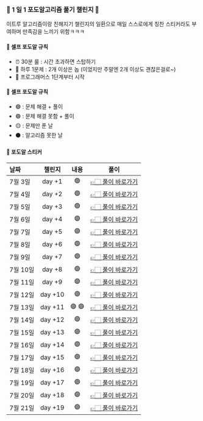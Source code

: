 ### 🍇 1 일 1 포도알고리즘 풀기 챌린지 🍇

이트루 알고리즘이랑 친해지기 챌린지의 일환으로 매일 스스로에게 칭찬 스티커라도 부여하며 만족감을 느끼기 위함ㅋㅋㅋ

#### 📌 셀프 포도알 규칙

- ⏰ 30분 룰 : 시간 초과하면 스탑하기
- 📝 하루 1문제 : 2개 이상은 놉 (이었지만 주말엔 2개 이상도 괜찮은걸로~)
- 🚀 프로그래머스 1단계부터 시작

#### 📌 셀프 포도알 규칙

- 🟣 : 문제 해결 + 풀이
- 🟢 : 문제 해결 못함 + 풀이
- 🟡 : 문제만 푼 날
- ⚫️ : 알고리즘 못한 날

#### 📌 포도알 스티커

| 날짜     | 챌린지  | 내용  | 풀이                                                                 |
| :------- | :-----: | :---: | -------------------------------------------------------------------- |
| 7월 3일  | day +1  |  🟢   | [👉🏻 풀이 바로가기](https://leetrue-log.vercel.app/pargrammers-day01) |
| 7월 4일  | day +2  |  🟣   | [👉🏻 풀이 바로가기](https://leetrue-log.vercel.app/pargrammers-day02) |
| 7월 5일  | day +3  |  🟢   | [👉🏻 풀이 바로가기](https://leetrue-log.vercel.app/pargrammers-day03) |
| 7월 6일  | day +4  |  🟣   | [👉🏻 풀이 바로가기](https://leetrue-log.vercel.app/pargrammers-day04) |
| 7월 7일  | day +5  |  🟣   | [👉🏻 풀이 바로가기](https://leetrue-log.vercel.app/pargrammers-day05) |
| 7월 8일  | day +6  |  🟣   | [👉🏻 풀이 바로가기](https://leetrue-log.vercel.app/pargrammers-day06) |
| 7월 9일  | day +7  |  🟣   | [👉🏻 풀이 바로가기](https://leetrue-log.vercel.app/pargrammers-day07) |
| 7월 10일 | day +8  |  🟣   | [👉🏻 풀이 바로가기](https://leetrue-log.vercel.app/pargrammers-day08) |
| 7월 11일 | day +9  |  🟣   | [👉🏻 풀이 바로가기](https://leetrue-log.vercel.app/pargrammers-day09) |
| 7월 12일 | day +10 |  🟣   | [👉🏻 풀이 바로가기](https://leetrue-log.vercel.app/pargrammers-day10) |
| 7월 13일 | day +11 | 🟣 🟣 | [👉🏻 풀이 바로가기](https://leetrue-log.vercel.app/pargrammers-day11) |
| 7월 14일 | day +12 |  🟣   | [👉🏻 풀이 바로가기](https://leetrue-log.vercel.app/pargrammers-day12) |
| 7월 15일 | day +13 |  🟣   | [👉🏻 풀이 바로가기](https://leetrue-log.vercel.app/pargrammers-day13) |
| 7월 16일 | day +14 |  🟣   | [👉🏻 풀이 바로가기](https://leetrue-log.vercel.app/pargrammers-day14) |
| 7월 17일 | day +15 |  🟣   | [👉🏻 풀이 바로가기](https://leetrue-log.vercel.app/pargrammers-day15) |
| 7월 18일 | day +16 |  🟣   | [👉🏻 풀이 바로가기](https://leetrue-log.vercel.app/pargrammers-day16) |
| 7월 19일 | day +17 |  🟣   | [👉🏻 풀이 바로가기](https://leetrue-log.vercel.app/pargrammers-day17) |
| 7월 20일 | day +18 |  🟣   | [👉🏻 풀이 바로가기](https://leetrue-log.vercel.app/pargrammers-day18) |
| 7월 21일 | day +19 |  🟣   | [👉🏻 풀이 바로가기](https://leetrue-log.vercel.app/pargrammers-day19) |
